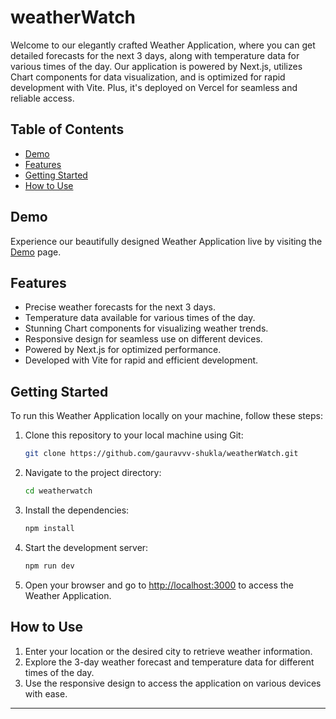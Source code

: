 # weatherWatch

Welcome to our elegantly crafted Weather Application, where you can get detailed forecasts for the next 3 days, along with temperature data for various times of the day. Our application is powered by Next.js, utilizes Chart components for data visualization, and is optimized for rapid development with Vite. Plus, it's deployed on Vercel for seamless and reliable access.


## Table of Contents

- [Demo](#demo)
- [Features](#features)
- [Getting Started](#getting-started)
- [How to Use](#how-to-use)

## Demo

Experience our beautifully designed Weather Application live by visiting the [Demo](weather.gauravxshukla.me) page.

## Features

- Precise weather forecasts for the next 3 days.
- Temperature data available for various times of the day.
- Stunning Chart components for visualizing weather trends.
- Responsive design for seamless use on different devices.
- Powered by Next.js for optimized performance.
- Developed with Vite for rapid and efficient development.

## Getting Started

To run this Weather Application locally on your machine, follow these steps:

1. Clone this repository to your local machine using Git:

   ```bash
   git clone https://github.com/gauravvv-shukla/weatherWatch.git
   ```

2. Navigate to the project directory:

   ```bash
   cd weatherwatch
   ```

3. Install the dependencies:

   ```bash
   npm install
   ```

4. Start the development server:

   ```bash
   npm run dev
   ```

5. Open your browser and go to [http://localhost:3000](http://localhost:3000) to access the Weather Application.

## How to Use

1. Enter your location or the desired city to retrieve weather information.
2. Explore the 3-day weather forecast and temperature data for different times of the day.
3. Use the responsive design to access the application on various devices with ease.

---
